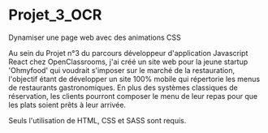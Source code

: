 # Projet_3_OCR
Dynamiser une page web avec des animations CSS

Au sein du Projet n°3 du parcours développeur d'application Javascript React chez OpenClassrooms, j'ai créé un site web pour la jeune startup 'Ohmyfood' qui voudrait s'imposer sur le marché de la restauration, l'objectif étant de développer un site 100% mobile qui répertorie les menus de restaurants gastronomiques. En plus des systèmes classiques de réservation, les clients pourront composer le menu de leur repas pour que les plats soient prêts à leur arrivée.

Seuls l'utilisation de HTML, CSS et SASS sont requis.